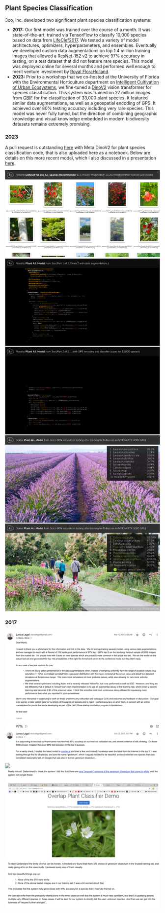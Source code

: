 ## Plant Species Classification
3co, Inc. developed two significant plant species classification systems:
- **2017:** Our first model was trained over the course of a month. It was state-of-the-art, trained via TensorFlow to classify 10,000 species based on data from [LifeClef2017](https://www.imageclef.org/lifeclef/2017/plant).  We tested a variety of model architectures, optimizers, hyperparameters, and ensembles. Eventually we developed custom data augmentations on top 1.4 million training images that allowed a [ResNet-152 v2](https://www.tensorflow.org/api_docs/python/tf/keras/applications/ResNet152V2) to achieve 97% accuracy in testing, on a test dataset that did not feature rare species.  This model was deployed online for several months and performed well enough to merit venture investment by [Royal FloraHolland](https://startupjuncture.com/2017/11/08/let-grow-class-2017-8-final-international-candidates/).
- **2023:** Prior to a workshop that we co-hosted at the University of Florida with the Environmental Horticulture department on [Intelligent Cultivation of Urban Ecosystems](https://hort.ifas.ufl.edu/intelligent-cultivation-urban-ecosystems/), we fine-tuned a [DinoV2](https://dinov2.metademolab.com/) vision transformer for species classification. This system was trained on 27 million images from [GBIF](https://gbif.org) for the classification of 33,000 plant species.  It featured similar data augmentations, as well as a geospatial encoding of GPS.  It achieved over 80% testing accuracy including very rare species.  This model was never fully tuned, but the direction of combining geographic knowledge and visual knowledge embedded in modern biodiversity datasets remains extremely promising.

### 2023
A pull request is outstanding [here](https://github.com/facebookresearch/dinov2/pull/305) with Meta DinoV2 for plant species classification code, that is also uploaded here as a notebook.  Below are details on this more recent model, which I also discussed in a presentation [here](https://youtu.be/jN5aHoidQZQ?si=H2In-dbeYRiwi_bm&t=1507).

![](../media/plant_classifier_v2_1.png)
![](../media/plant_classifier_v2_2.png)
![](../media/plant_classifier_v2_3.png)
![](../media/plant_classifier_v2_4.png)
![](../media/plant_classifier_v2_5.png)

### 2017
![](../media/plant_classifier_v1_0.png)
![](../media/plant_classifier_v1_1.png)
![](../media/plant_classifier_v1_2.png)
![](../media/plant_classifier_v1_3.png)
![](../media/plant_classifier_v1_4.png)


